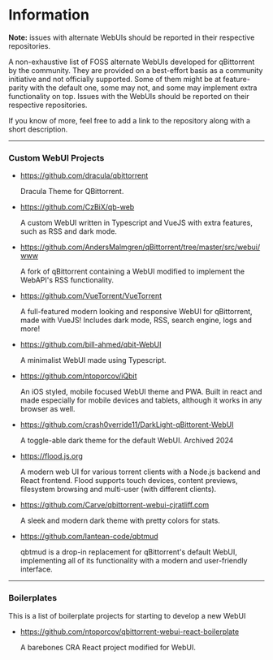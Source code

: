 # Information

**Note:** issues with alternate WebUIs should be reported in their respective repositories.

A non-exhaustive list of FOSS alternate WebUIs developed for qBittorrent by the community. They are provided on a best-effort basis as a community initiative and not officially supported. Some of them might be at feature-parity with the default one, some may not, and some may implement extra functionality on top. Issues with the WebUIs should be reported on their respective repositories.

If you know of more, feel free to add a link to the repository along with a short description.

---
### Custom WebUI Projects

- https://github.com/dracula/qbittorrent

    Dracula Theme for QBittorrent.

- https://github.com/CzBiX/qb-web

    A custom WebUI written in Typescript and VueJS with extra features, such as RSS and dark mode.

- https://github.com/AndersMalmgren/qBittorrent/tree/master/src/webui/www

    A fork of qBittorrent containing a WebUI modified to implement the WebAPI's RSS functionality.

- https://github.com/VueTorrent/VueTorrent

    A full-featured modern looking and responsive WebUI for qBittorrent, made with VueJS! Includes dark mode, RSS, search engine, logs and more!

- https://github.com/bill-ahmed/qbit-WebUI

    A minimalist WebUI made using Typescript.

- https://github.com/ntoporcov/iQbit

    An iOS styled, mobile focused WebUI theme and PWA. Built in react and made especially for mobile devices and tablets, although it works in any browser as well.

- https://github.com/crash0verride11/DarkLight-qBittorent-WebUI

    A toggle-able dark theme for the default WebUI. Archived 2024

- https://flood.js.org

    A modern web UI for various torrent clients with a Node.js backend and React frontend. Flood supports touch devices, content previews, filesystem browsing and multi-user (with different clients).

- https://github.com/Carve/qbittorrent-webui-cjratliff.com

    A sleek and modern dark theme with pretty colors for stats.

- https://github.com/lantean-code/qbtmud

    qbtmud is a drop-in replacement for qBittorrent's default WebUI, implementing all of its functionality with a modern and user-friendly interface.

---
### Boilerplates

This is a list of boilerplate projects for starting to develop a new WebUI


- https://github.com/ntoporcov/qbittorrent-webui-react-boilerplate

    A barebones CRA React project modified for WebUI.
